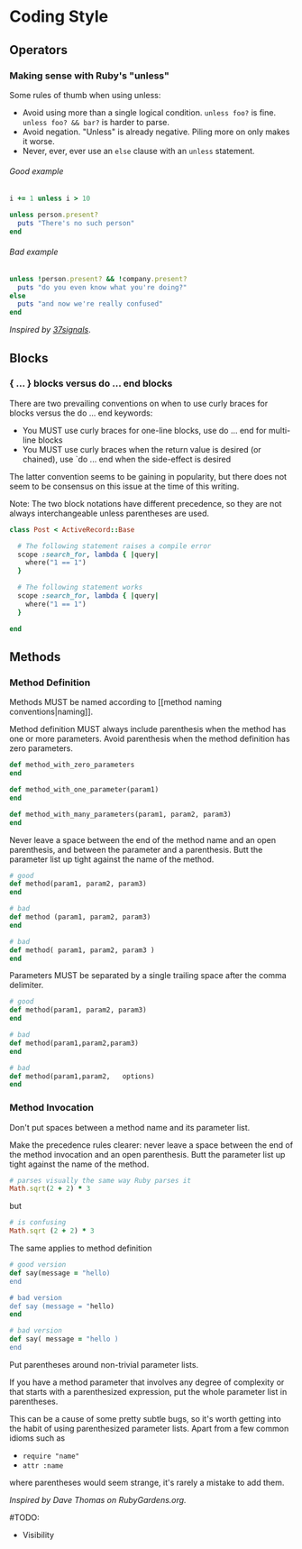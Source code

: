 
# Coding Style

## Operators

### Making sense with Ruby's "unless" 

Some rules of thumb when using unless:

* Avoid using more than a single logical condition. `unless foo?` is fine. `unless foo? && bar?` is harder to parse.
* Avoid negation. "Unless" is already negative. Piling more on only makes it worse.
* Never, ever, ever use an `else` clause with an `unless` statement.

###### Good example

```ruby
i += 1 unless i > 10

unless person.present?
  puts "There's no such person" 
end
```

###### Bad example

```ruby
unless !person.present? && !company.present?
  puts "do you even know what you're doing?" 
else
  puts "and now we're really confused" 
end
```

_Inspired by [37signals][1]_.


## Blocks

### { ... } blocks versus do ... end blocks

There are two prevailing conventions on when to use curly braces for blocks versus the do ... end keywords:

* You MUST use curly braces for one-line blocks, use do ... end for multi-line blocks
* You MUST use curly braces when the return value is desired (or chained), use `do ... end when the side-effect is desired

The latter convention seems to be gaining in popularity, but there does not seem to be consensus on this issue at the time of this writing.

Note: The two block notations have different precedence, so they are not always interchangeable unless parentheses are used.

```ruby
class Post < ActiveRecord::Base

  # The following statement raises a compile error
  scope :search_for, lambda { |query|
    where("1 == 1")
  }

  # The following statement works
  scope :search_for, lambda { |query|
    where("1 == 1")
  }

end
```

## Methods

### Method Definition

Methods MUST be named according to [[method naming conventions|naming]].

Method definition MUST always include parenthesis when the method has one or more parameters. Avoid parenthesis when the method definition has zero parameters.

```ruby
def method_with_zero_parameters
end

def method_with_one_parameter(param1)
end

def method_with_many_parameters(param1, param2, param3)
end
````

Never leave a space between the end of the method name and an open parenthesis, and between the parameter and a parenthesis. Butt the parameter list up tight against the name of the method.

```ruby
# good
def method(param1, param2, param3)
end

# bad
def method (param1, param2, param3)
end

# bad
def method( param1, param2, param3 )
end
````

Parameters MUST be separated by a single trailing space after the comma delimiter.


```ruby
# good
def method(param1, param2, param3)
end

# bad
def method(param1,param2,param3)
end

# bad
def method(param1,param2,   options)
end
```

### Method Invocation

Don't put spaces between a method name and its parameter list.

Make the precedence rules clearer: never leave a space between the end of the method invocation and an open parenthesis. Butt the parameter list up tight against the name of the method.

```ruby
# parses visually the same way Ruby parses it
Math.sqrt(2 + 2) * 3 
```

but

```ruby
# is confusing
Math.sqrt (2 + 2) * 3
```

The same applies to method definition

```ruby
# good version
def say(message = "hello)
end

# bad version
def say (message = "hello)
end

# bad version
def say( message = "hello )
end
```

Put parentheses around non-trivial parameter lists.

If you have a method parameter that involves any degree of complexity or that starts with a parenthesized expression, put the whole parameter list in parentheses.

This can be a cause of some pretty subtle bugs, so it's worth getting into the habit of using parenthesized parameter lists. Apart from a few common idioms such as

* `require "name"`
* `attr :name`

where parentheses would seem strange, it's rarely a mistake to add them.

_Inspired by Dave Thomas on RubyGardens.org._

 #TODO:

* Visibility

  [1]: http://37signals.com/svn/posts/2699-making-sense-with-rubys-unless
